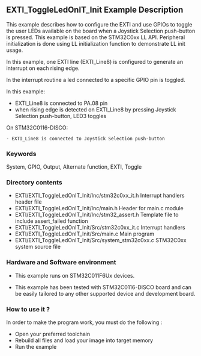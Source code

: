## <b>EXTI_ToggleLedOnIT_Init Example Description</b>

This example describes how to configure the EXTI and use GPIOs to toggle the user LEDs available on the board when
a Joystick Selection push-button is pressed. This example is based on the STM32C0xx LL API. Peripheral initialization is done using LL
initialization function to demonstrate LL init usage.

In this example, one EXTI line (EXTI_Line8) is configured to generate an interrupt on each rising edge.

In the interrupt routine a led connected to a specific GPIO pin is toggled.

In this example:

- EXTI_Line8 is connected to PA.08 pin
- when rising edge is detected on EXTI_Line8 by pressing Joystick Selection push-button, LED3 toggles

On STM32C0116-DISCO:

    - EXTI_Line8 is connected to Joystick Selection push-button

### <b>Keywords</b>

System, GPIO, Output, Alternate function, EXTI, Toggle

### <b>Directory contents</b>

  - EXTI/EXTI_ToggleLedOnIT_Init/Inc/stm32c0xx_it.h          Interrupt handlers header file
  - EXTI/EXTI_ToggleLedOnIT_Init/Inc/main.h                  Header for main.c module
  - EXTI/EXTI_ToggleLedOnIT_Init/Inc/stm32_assert.h          Template file to include assert_failed function
  - EXTI/EXTI_ToggleLedOnIT_Init/Src/stm32c0xx_it.c          Interrupt handlers
  - EXTI/EXTI_ToggleLedOnIT_Init/Src/main.c                  Main program
  - EXTI/EXTI_ToggleLedOnIT_Init/Src/system_stm32c0xx.c      STM32C0xx system source file

### <b>Hardware and Software environment</b>

  - This example runs on STM32C011F6Ux devices.

  - This example has been tested with STM32C0116-DISCO board and can be
    easily tailored to any other supported device and development board.

### <b>How to use it ?</b>

In order to make the program work, you must do the following :

 - Open your preferred toolchain
 - Rebuild all files and load your image into target memory
 - Run the example